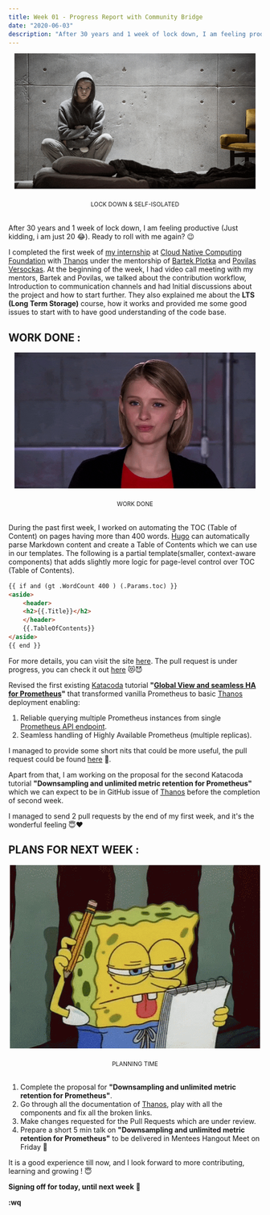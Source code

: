 ```yaml
---
title: Week 01 - Progress Report with Community Bridge
date: "2020-06-03"
description: "After 30 years and 1 week of lock down, I am feeling productive (Just kidding, i am just 20 😂). Ready to roll with me again? 😉"
---
```


<p align="center">
  <img src="./isolated.gif">
</p>
<center><sub>LOCK DOWN & SELF-ISOLATED</sub></center><br/>

After 30 years and 1 week of lock down, I am feeling productive (Just kidding, i am just 20 😂). Ready to roll with me again? 😉

I completed the first week of [my internship](https://soniasingla.com/cncf-intern-with-thanos/) at [Cloud Native Computing Foundation](https://www.cncf.io/) with [Thanos](https://people.communitybridge.org/project/f51284ab-f652-47b1-9819-cd4135e75c00) under the mentorship of [Bartek Plotka](https://www.bwplotka.dev/) and [Povilas Versockas](https://povilasv.me/). At the beginning of the week, I had video call meeting with my mentors, Bartek and Povilas, we talked about the contribution workflow, Introduction to communication channels and had Initial discussions about the project and how to start further. They also explained me about the **LTS (Long Term Storage)** course, how it works and provided me some good issues to start with to have good understanding of the code base.

## WORK DONE :

<p align="center">
<img src="./workdone.gif">
</p>
<center><sub>WORK DONE</sub></center><br/>

During the past first week, I worked on automating the TOC (Table of Content) on pages having more than 400 words. [Hugo](https://gohugo.io/) can automatically parse Markdown content and create a Table of Contents which we can use in our templates. The following is a partial template(smaller, context-aware components) that adds slightly more logic for page-level control over TOC (Table of Contents).

```HTML
{{ if and (gt .WordCount 400 ) (.Params.toc) }}
<aside>
    <header>
    <h2>{{.Title}}</h2>
    </header>
    {{.TableOfContents}}
</aside>
{{ end }}
```

For more details, you can visit the site [here](https://gohugo.io/content-management/toc/#template-example-toc-partial). The pull request is under progress, you can check it out [here](https://github.com/thanos-io/thanos/pull/2689) 😻😈

Revised the first existing [Katacoda](https://www.katacoda.com/) tutorial **"[Global View and seamless HA for Prometheus](https://www.katacoda.com/thanos/courses/thanos/1-globalview)"** that transformed vanilla Prometheus to basic [Thanos](https://thanos.io/) deployment enabling:

1. Reliable querying multiple Prometheus instances from single [Prometheus API endpoint](https://prometheus.io/docs/prometheus/latest/querying/api/#expression-queries).
2. Seamless handling of Highly Available Prometheus (multiple replicas).

I managed to provide some short nits that could be more useful, the pull request could be found [here](https://github.com/thanos-io/thanos/pull/2691) 🚀.

Apart from that, I am working on the proposal for the second Katacoda tutorial **"Downsampling and unlimited metric retention for Prometheus"** which we can expect to be in GitHub issue of [Thanos](https://thanos.io/) before the completion of second week.

I managed to send 2 pull requests by the end of my first week, and it's the wonderful feeling 😇❤️

## PLANS FOR NEXT WEEK :

<p align="center">
<img src="./planning.gif">
</p>
<center><sub>PLANNING TIME</sub></center><br/>

1. Complete the proposal for **"Downsampling and unlimited metric retention for Prometheus"**.
2. Go through all the documentation of [Thanos](https://thanos.io/), play with all the components and fix all the broken links.
3. Make changes requested for the Pull Requests which are under review.
4. Prepare a short 5 min talk on **"Downsampling and unlimited metric retention for Prometheus"** to be delivered in Mentees Hangout Meet on Friday 🤗

It is a good experience till now, and I look forward to more contributing, learning and growing ! 😇

**Signing off for today, until next week** 👻

**:wq**